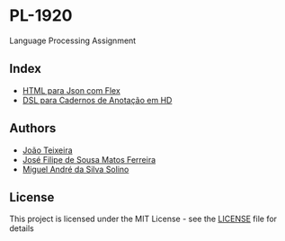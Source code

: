 # PL-1920
Language Processing Assignment

## Index
 * [HTML para Json com Flex](TP1)
 * [DSL para Cadernos de  Anotação em HD](TP2)
 
## Authors
* [João Teixeira](https://github.com/jtexeira)
* [José Filipe de Sousa Matos Ferreira](https://github.com/JoseFilipeFerreira)
* [Miguel André da Silva Solino](https://github.com/Manilator)

## License

This project is licensed under the MIT License - see the [LICENSE](LICENSE) file for details

